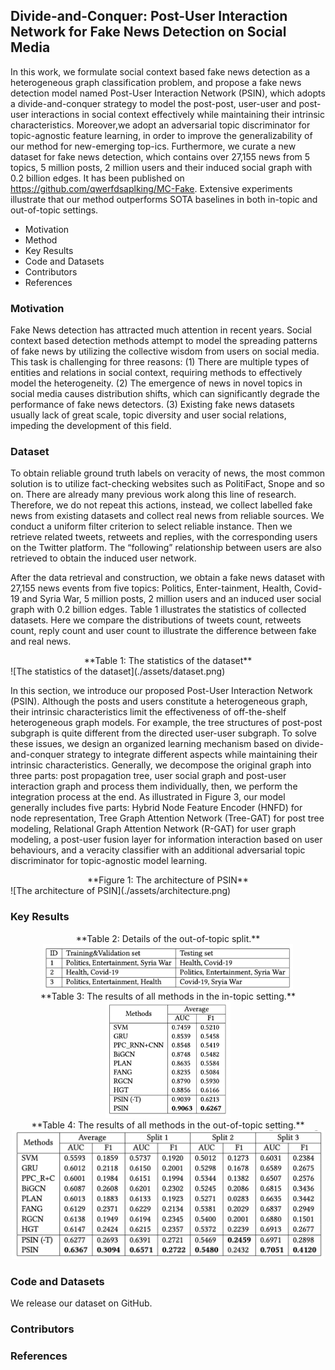 ## Divide-and-Conquer: Post-User Interaction Network for Fake News Detection on Social Media

In this work, we formulate social context based fake news detection as a heterogeneous graph classification problem, and propose a fake news detection model named Post-User Interaction Network (PSIN), which adopts a divide-and-conquer strategy to model the post-post, user-user and post-user interactions in social context effectively while maintaining their intrinsic characteristics. Moreover,we adopt an adversarial topic discriminator for topic-agnostic feature learning, in order to improve the generalizability of our method for new-emerging top-ics. Furthermore, we curate a new dataset for fake news detection, which contains over 27,155 news from 5 topics, 5 million posts, 2 million users and their induced social graph with 0.2 billion edges. It has been published on https://github.com/qwerfdsaplking/MC-Fake. Extensive experiments illustrate that our method outperforms SOTA baselines in both in-topic and out-of-topic settings.

- Motivation
- Method
- Key Results
- Code and Datasets
- Contributors
- References


### Motivation

Fake News detection has attracted much attention in recent years. Social context based detection methods attempt to model the spreading patterns of fake news by utilizing the collective wisdom from users on social media. This task is challenging for three reasons: (1) There are multiple types of entities and relations in social context, requiring methods to effectively model the heterogeneity. (2) The emergence of news in novel topics in social media causes distribution shifts, which can significantly degrade the performance of fake news detectors. (3) Existing fake news datasets usually lack of great scale, topic diversity and user social relations, impeding the development of this field.


### Dataset
To obtain reliable ground truth labels on veracity of news, the most common solution is to utilize fact-checking websites such as PolitiFact, Snope and so on. There are already many previous work along this line of research. Therefore, we do not repeat this actions, instead, we collect labelled fake news from existing datasets and collect real news from reliable sources. We conduct a uniform filter criterion to select reliable instance. Then we retrieve related tweets, retweets and replies, with the corresponding users on the Twitter platform. The “following” relationship between users are also retrieved to obtain the induced user network. 

After the data retrieval and construction, we obtain a fake news dataset with 27,155 news events from five topics: Politics, Enter-tainment, Health, Covid-19 and Syria War, 5 million posts, 2 million users and an induced user social graph with 0.2 billion edges. Table 1 illustrates the statistics of collected datasets. Here we compare the distributions of tweets count, retweets count, reply count and user count to illustrate the difference between fake and real news. 


<center>**Table 1: The statistics of the dataset**</center>
![The statistics of the dataset](./assets/dataset.png)


In this section, we introduce our proposed Post-User Interaction Network (PSIN). Although the posts and users constitute a heterogeneous graph, their intrinsic characteristics limit the effectiveness of off-the-shelf heterogeneous graph models. For example, the tree structures of post-post subgraph is quite different from the directed user-user subgraph. To solve these issues, we design an organized learning mechanism based on divide-and-conquer strategy to integrate different aspects while maintaining their intrinsic characteristics. Generally, we decompose the original graph into three parts: post propagation tree, user social graph and post-user interaction graph and process them individually, then, we perform the integration process at the end. As illustrated in Figure 3, our model generally includes five parts: Hybrid Node Feature Encoder (HNFD) for node representation, Tree Graph Attention Network (Tree-GAT) for post tree modeling, Relational Graph Attention Network (R-GAT) for user graph modeling, a post-user fusion layer for information interaction based on user behaviours, and a veracity classifier with an additional adversarial topic discriminator for topic-agnostic model learning.


<center>**Figure 1: The architecture of PSIN**</center>
![The architecture of PSIN](./assets/architecture.png)


### Key Results
<center>**Table 2: Details of the out-of-topic split.**</center>
<div align=center><img src="./assets/datasplit.png" width="400" alt="Table 2: Details of the out-of-topic split"/></div>

<center>**Table 3: The results of all methods in the in-topic setting.**</center>
<div align=center><img src="./assets/intopic.png" width="200" alt="Table 3: The results of all methods in the in-topic setting."/></div>

<center>**Table 4: The results of all methods in the out-of-topic setting.**</center>
<div align=center><img src="./assets/crosstopic.png" width="500" alt="Table 4: The results of all methods in the out-of-topic setting."/></div>


### Code and Datasets
We release our dataset on GitHub.

### Contributors



### References






